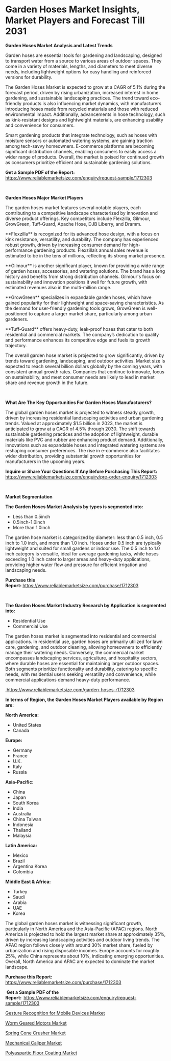 <p><h1>Garden Hoses Market Insights, Market Players and Forecast Till 2031</h1></p><p><strong>Garden Hoses Market Analysis and Latest Trends</strong></p>
<p><p>Garden hoses are essential tools for gardening and landscaping, designed to transport water from a source to various areas of outdoor spaces. They come in a variety of materials, lengths, and diameters to meet diverse needs, including lightweight options for easy handling and reinforced versions for durability.</p><p>The Garden Hoses Market is expected to grow at a CAGR of 5.1% during the forecast period, driven by rising urbanization, increased interest in home gardening, and sustainable landscaping practices. The trend toward eco-friendly products is also influencing market dynamics, with manufacturers introducing hoses made from recycled materials and those with reduced environmental impact. Additionally, advancements in hose technology, such as kink-resistant designs and lightweight materials, are enhancing usability and convenience for consumers.</p><p>Smart gardening products that integrate technology, such as hoses with moisture sensors or automated watering systems, are gaining traction among tech-savvy homeowners. E-commerce platforms are becoming significant distribution channels, enabling consumers to easily access a wider range of products. Overall, the market is poised for continued growth as consumers prioritize efficient and sustainable gardening solutions.</p></p>
<p><strong>Get a Sample PDF of the Report:&nbsp;</strong> <a href="https://www.reliablemarketsize.com/enquiry/request-sample/1712303?utm_campaign=1550&utm_medium=2&utm_source=Github&utm_content=ia&utm_term=22102024&utm_id=garden-hoses">https://www.reliablemarketsize.com/enquiry/request-sample/1712303</a></p>
<p>&nbsp;</p>
<p><strong>Garden Hoses Major Market Players</strong></p>
<p><p>The garden hoses market features several notable players, each contributing to a competitive landscape characterized by innovation and diverse product offerings. Key competitors include Flexzilla, Gilmour, GrowGreen, Tuff-Guard, Apache Hose, DJB Liberry, and Dramm.</p><p>**Flexzilla** is recognized for its advanced hose design, with a focus on kink resistance, versatility, and durability. The company has experienced robust growth, driven by increasing consumer demand for high-performance gardening products. Flexzilla’s annual sales revenue is estimated to be in the tens of millions, reflecting its strong market presence.</p><p>**Gilmour** is another significant player, known for providing a wide range of garden hoses, accessories, and watering solutions. The brand has a long history and benefits from strong distribution channels. Gilmour's focus on sustainability and innovation positions it well for future growth, with estimated revenues also in the multi-million range.</p><p>**GrowGreen** specializes in expandable garden hoses, which have gained popularity for their lightweight and space-saving characteristics. As the demand for user-friendly gardening tools grows, GrowGreen is well-positioned to capture a larger market share, particularly among urban gardeners.</p><p>**Tuff-Guard** offers heavy-duty, leak-proof hoses that cater to both residential and commercial markets. The company’s dedication to quality and performance enhances its competitive edge and fuels its growth trajectory.</p><p>The overall garden hose market is projected to grow significantly, driven by trends toward gardening, landscaping, and outdoor activities. Market size is expected to reach several billion dollars globally by the coming years, with consistent annual growth rates. Companies that continue to innovate, focus on sustainability, and meet consumer needs are likely to lead in market share and revenue growth in the future.</p></p>
<p>&nbsp;</p>
<p><strong>What Are The Key Opportunities For Garden Hoses Manufacturers?</strong></p>
<p><p>The global garden hoses market is projected to witness steady growth, driven by increasing residential landscaping activities and urban gardening trends. Valued at approximately $1.5 billion in 2023, the market is anticipated to grow at a CAGR of 4.5% through 2030. The shift towards sustainable gardening practices and the adoption of lightweight, durable materials like PVC and rubber are enhancing product demand. Additionally, innovations such as expandable hoses and integrated watering systems are reshaping consumer preferences. The rise in e-commerce also facilitates wider distribution, providing substantial growth opportunities for manufacturers in the upcoming years.</p></p>
<p><strong>Inquire or Share Your Questions If Any Before Purchasing This Report:</strong> <a href="https://www.reliablemarketsize.com/enquiry/pre-order-enquiry/1712303?utm_campaign=1550&utm_medium=2&utm_source=Github&utm_content=ia&utm_term=22102024&utm_id=garden-hoses">https://www.reliablemarketsize.com/enquiry/pre-order-enquiry/1712303</a></p>
<p>&nbsp;</p>
<p><strong>Market Segmentation</strong></p>
<p><strong>The Garden Hoses Market Analysis by types is segmented into:</strong></p>
<p><ul><li>Less than 0.5inch</li><li>0.5inch-1.0inch</li><li>More than 1.0inch</li></ul></p>
<p><p>The garden hose market is categorized by diameter: less than 0.5 inch, 0.5 inch to 1.0 inch, and more than 1.0 inch. Hoses under 0.5 inch are typically lightweight and suited for small gardens or indoor use. The 0.5 inch to 1.0 inch category is versatile, ideal for average gardening tasks, while hoses exceeding 1.0 inch cater to larger areas and heavy-duty applications, providing higher water flow and pressure for efficient irrigation and landscaping needs.</p></p>
<p><strong>Purchase this Report:&nbsp;</strong><a href="https://www.reliablemarketsize.com/purchase/1712303?utm_campaign=1550&utm_medium=2&utm_source=Github&utm_content=ia&utm_term=22102024&utm_id=garden-hoses">https://www.reliablemarketsize.com/purchase/1712303</a></p>
<p>&nbsp;</p>
<p><strong>The Garden Hoses Market Industry Research by Application is segmented into:</strong></p>
<p><ul><li>Residential Use</li><li>Commercial Use</li></ul></p>
<p><p>The garden hoses market is segmented into residential and commercial applications. In residential use, garden hoses are primarily utilized for lawn care, gardening, and outdoor cleaning, allowing homeowners to efficiently manage their watering needs. Conversely, the commercial market encompasses landscaping services, agriculture, and hospitality sectors, where durable hoses are essential for maintaining larger outdoor spaces. Both segments prioritize functionality and durability, catering to specific needs, with residential users seeking versatility and convenience, while commercial applications demand heavy-duty performance.</p></p>
<p><a href="https://www.reliablemarketsize.com/garden-hoses-r1712303?utm_campaign=1550&utm_medium=2&utm_source=Github&utm_content=ia&utm_term=22102024&utm_id=garden-hoses">&nbsp;https://www.reliablemarketsize.com/garden-hoses-r1712303</a></p>
<p><strong>In terms of Region, the Garden Hoses Market Players available by Region are:</strong></p>
<p>
    <p> <strong> North America: </strong>
        <ul>
            <li>United States</li>
            <li>Canada</li>
        </ul>
        </p> 
    <p> <strong> Europe: </strong>
        <ul>
            <li>Germany</li>
            <li>France</li>
            <li>U.K.</li>
            <li>Italy</li>
            <li>Russia</li>
        </ul>
        </p> 
    <p> <strong> Asia-Pacific: </strong>
        <ul>
            <li>China</li>
            <li>Japan</li>
            <li>South Korea</li>
            <li>India</li>
            <li>Australia</li>
            <li>China Taiwan</li>
            <li>Indonesia</li>
            <li>Thailand</li>
            <li>Malaysia</li>
        </ul>
        </p> 
    <p> <strong> Latin America: </strong>
        <ul>
            <li>Mexico</li>
            <li>Brazil</li>
            <li>Argentina Korea</li>
            <li>Colombia</li>
        </ul>
        </p> 
    <p> <strong> Middle East & Africa: </strong>
        <ul>
            <li>Turkey</li>
            <li>Saudi</li>
            <li>Arabia</li>
            <li>UAE</li>
            <li>Korea</li>
        </ul>
    </p>
    </p>
<p><p>The global garden hoses market is witnessing significant growth, particularly in North America and the Asia-Pacific (APAC) regions. North America is projected to hold the largest market share at approximately 35%, driven by increasing landscaping activities and outdoor living trends. The APAC region follows closely with around 30% market share, fueled by urbanization and rising disposable incomes. Europe accounts for roughly 25%, while China represents about 10%, indicating emerging opportunities. Overall, North America and APAC are expected to dominate the market landscape.</p></p>
<p><strong>Purchase this Report: </strong><a href="https://www.reliablemarketsize.com/purchase/1712303?utm_campaign=1550&utm_medium=2&utm_source=Github&utm_content=ia&utm_term=22102024&utm_id=garden-hoses">https://www.reliablemarketsize.com/purchase/1712303</a></p>
<p>&nbsp;<strong>Get a Sample PDF of the Report:&nbsp;&nbsp;</strong><a href="https://www.reliablemarketsize.com/enquiry/request-sample/1712303?utm_campaign=1550&utm_medium=2&utm_source=Github&utm_content=ia&utm_term=22102024&utm_id=garden-hoses">https://www.reliablemarketsize.com/enquiry/request-sample/1712303</a></p>
<p><strong></strong></p>
<p><p><a href="https://www.linkedin.com/pulse/sustainability-trends-gesture-recognition-mobile-devices-industry-k3uaf?utm_campaign=1550&utm_medium=2&utm_source=Github&utm_content=ia&utm_term=22102024&utm_id=garden-hoses">Gesture Recognition for Mobile Devices Market</a></p><p><a href="https://issuu.com/reportprime-2/docs/worm-geared-motors-market-size-2030_1f22edfe02e3c0?utm_campaign=1550&utm_medium=2&utm_source=Github&utm_content=ia&utm_term=22102024&utm_id=garden-hoses">Worm Geared Motors Market</a></p><p><a href="https://github.com/karolinec5dqui/Market-Research-Report-List-1/blob/main/spring-cone-crusher-market.md?utm_campaign=1550&utm_medium=2&utm_source=Github&utm_content=ia&utm_term=22102024&utm_id=garden-hoses">Spring Cone Crusher Market</a></p><p><a href="https://issuu.com/reportprime-2/docs/mechanical-caliper-market-size-2030_f4c40a0003ab63?utm_campaign=1550&utm_medium=2&utm_source=Github&utm_content=ia&utm_term=22102024&utm_id=garden-hoses">Mechanical Caliper Market</a></p><p><a href="https://github.com/mosmentrcqn/Market-Research-Report-List-1/blob/main/polyaspartic-floor-coating-market.md?utm_campaign=1550&utm_medium=2&utm_source=Github&utm_content=ia&utm_term=22102024&utm_id=garden-hoses">Polyaspartic Floor Coating Market</a></p></p>